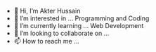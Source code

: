 - 👋 Hi, I’m Akter Hussain
- 👀 I’m interested in ... Programming and Coding
- 🌱 I’m currently learning ... Web Development
- 💞️ I’m looking to collaborate on ... 
- 📫 How to reach me ...
